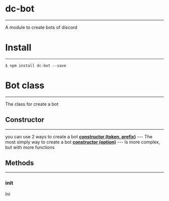 # dc-bot
***
A module to create bots of discord
# Install
***
```
$ npm install dc-bot --save
```
# Bot class
***
The class for create a bot
## Constructor
***
you can use 2 ways to create a bot
**[constructor (token, prefix)](#constructor1)** --- The most simply way to create a bot
**[constructor (option)](#constructor2)** --- Is more complex, but with more functions
## Methods
****
### init
Ini